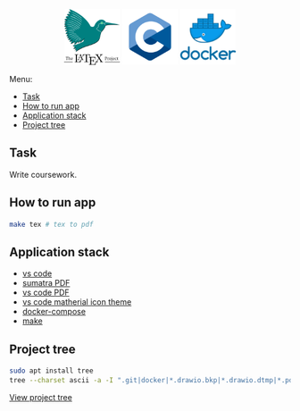 <p align="center">
  <img height="100" src="https://raw.githubusercontent.com/github/explore/80688e429a7d4ef2fca1e82350fe8e3517d3494d/topics/latex/latex.png" alt="" />
  <img height="100" src="https://raw.githubusercontent.com/github/explore/80688e429a7d4ef2fca1e82350fe8e3517d3494d/topics/c/c.png" alt="" />
  <img height="100" src="https://raw.githubusercontent.com/github/explore/80688e429a7d4ef2fca1e82350fe8e3517d3494d/topics/docker/docker.png" alt="" />
</p>

Menu:

- [Task](#task)
- [How to run app](#how-to-run-app)
- [Application stack](#application-stack)
- [Project tree](#project-tree)

## Task

Write coursework.

## How to run app

```bash
make tex # tex to pdf
```

## Application stack

- [vs code][vs_code]
- [sumatra PDF][sumatra_pdf]
- [vs code PDF][vs_code_pdf]
- [vs code matherial icon theme][vs_code_material_icon_theme]
- [docker-compose][docker]
- [make][make]

## Project tree

```bash
sudo apt install tree
tree --charset ascii -a -I ".git|docker|*.drawio.bkp|*.drawio.dtmp|*.pdf" > README.tree.txt
```

[View project tree](README.tree.txt)

<!-- = = = = = = = = = = = = = = = = -->

[vs_code]: https://code.visualstudio.com/#alt-downloads
[sumatra_pdf]: https://www.sumatrapdfreader.org/free-pdf-reader
[vs_code_pdf]: https://marketplace.visualstudio.com/items?itemName=tomoki1207.pdf
[vs_code_material_icon_theme]: https://marketplace.visualstudio.com/items?itemName=PKief.material-icon-theme
[docker]: https://www.docker.com/get-started/
[make]: https://stackoverflow.com/questions/32127524/how-to-install-and-use-make-in-windows#comments-32127632

